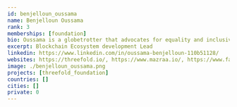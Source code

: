 ```yaml
---
id: benjelloun_oussama
name: Benjelloun Oussama
rank: 3
memberships: [foundation]
bio: Oussama is a globetrotter that advocates for equality and inclusive communities around the world. He is an early cryptocurrency activist who has lead teams at startups in Silicon Valley, China, and Singapore, with a mission to make the world a happier place one smile at a time.
excerpt: Blockchain Ecosystem development Lead
linkedin: https://www.linkedin.com/in/oussama-benjelloun-110b51128/
websites: https://threefold.io/, https://www.mazraa.io/, https://www.fair-swap.org
image: ./benjelloun_oussama.png
projects: [threefold_foundation]
countries: []
cities: []
private: 0
---
```

